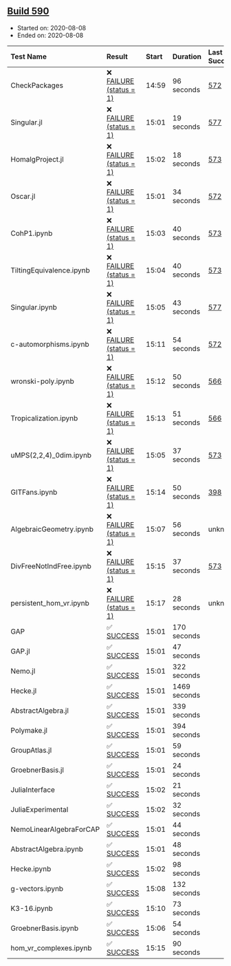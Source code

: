 ## [Build 590](https://oscarci.mathematik.uni-kl.de/job/oscar-stable/590/)

* Started on: 2020-08-08
* Ended on: 2020-08-08

| Test Name    | Result | Start | Duration | Last Success | First Failure |
|:-------------|:-------|:------|:---------|:-------------|:--------------|
| CheckPackages | ❌ [FAILURE (status = 1)](https://oscarci.mathematik.uni-kl.de/job/oscar-stable/590/artifact/logs/build-590/CheckPackages.log) | 14:59 | 96 seconds | [572](https://oscarci.mathematik.uni-kl.de/job/oscar-stable/572/) | [573](https://oscarci.mathematik.uni-kl.de/job/oscar-stable/573/) |
| Singular.jl | ❌ [FAILURE (status = 1)](https://oscarci.mathematik.uni-kl.de/job/oscar-stable/590/artifact/logs/build-590/Singular.jl.log) | 15:01 | 19 seconds | [577](https://oscarci.mathematik.uni-kl.de/job/oscar-stable/577/) | [578](https://oscarci.mathematik.uni-kl.de/job/oscar-stable/578/) |
| HomalgProject.jl | ❌ [FAILURE (status = 1)](https://oscarci.mathematik.uni-kl.de/job/oscar-stable/590/artifact/logs/build-590/HomalgProject.jl.log) | 15:02 | 18 seconds | [573](https://oscarci.mathematik.uni-kl.de/job/oscar-stable/573/) | [574](https://oscarci.mathematik.uni-kl.de/job/oscar-stable/574/) |
| Oscar.jl | ❌ [FAILURE (status = 1)](https://oscarci.mathematik.uni-kl.de/job/oscar-stable/590/artifact/logs/build-590/Oscar.jl.log) | 15:01 | 34 seconds | [572](https://oscarci.mathematik.uni-kl.de/job/oscar-stable/572/) | [573](https://oscarci.mathematik.uni-kl.de/job/oscar-stable/573/) |
| CohP1.ipynb | ❌ [FAILURE (status = 1)](https://oscarci.mathematik.uni-kl.de/job/oscar-stable/590/artifact/logs/build-590/CohP1.ipynb.log) | 15:03 | 40 seconds | [573](https://oscarci.mathematik.uni-kl.de/job/oscar-stable/573/) | [574](https://oscarci.mathematik.uni-kl.de/job/oscar-stable/574/) |
| TiltingEquivalence.ipynb | ❌ [FAILURE (status = 1)](https://oscarci.mathematik.uni-kl.de/job/oscar-stable/590/artifact/logs/build-590/TiltingEquivalence.ipynb.log) | 15:04 | 40 seconds | [573](https://oscarci.mathematik.uni-kl.de/job/oscar-stable/573/) | [574](https://oscarci.mathematik.uni-kl.de/job/oscar-stable/574/) |
| Singular.ipynb | ❌ [FAILURE (status = 1)](https://oscarci.mathematik.uni-kl.de/job/oscar-stable/590/artifact/logs/build-590/Singular.ipynb.log) | 15:05 | 43 seconds | [577](https://oscarci.mathematik.uni-kl.de/job/oscar-stable/577/) | [578](https://oscarci.mathematik.uni-kl.de/job/oscar-stable/578/) |
| c-automorphisms.ipynb | ❌ [FAILURE (status = 1)](https://oscarci.mathematik.uni-kl.de/job/oscar-stable/590/artifact/logs/build-590/c-automorphisms.ipynb.log) | 15:11 | 54 seconds | [572](https://oscarci.mathematik.uni-kl.de/job/oscar-stable/572/) | [573](https://oscarci.mathematik.uni-kl.de/job/oscar-stable/573/) |
| wronski-poly.ipynb | ❌ [FAILURE (status = 1)](https://oscarci.mathematik.uni-kl.de/job/oscar-stable/590/artifact/logs/build-590/wronski-poly.ipynb.log) | 15:12 | 50 seconds | [566](https://oscarci.mathematik.uni-kl.de/job/oscar-stable/566/) | [567](https://oscarci.mathematik.uni-kl.de/job/oscar-stable/567/) |
| Tropicalization.ipynb | ❌ [FAILURE (status = 1)](https://oscarci.mathematik.uni-kl.de/job/oscar-stable/590/artifact/logs/build-590/Tropicalization.ipynb.log) | 15:13 | 51 seconds | [566](https://oscarci.mathematik.uni-kl.de/job/oscar-stable/566/) | [567](https://oscarci.mathematik.uni-kl.de/job/oscar-stable/567/) |
| uMPS(2,2,4)_0dim.ipynb | ❌ [FAILURE (status = 1)](https://oscarci.mathematik.uni-kl.de/job/oscar-stable/590/artifact/logs/build-590/uMPS-2-2-4-_0dim.ipynb.log) | 15:05 | 37 seconds | [573](https://oscarci.mathematik.uni-kl.de/job/oscar-stable/573/) | [574](https://oscarci.mathematik.uni-kl.de/job/oscar-stable/574/) |
| GITFans.ipynb | ❌ [FAILURE (status = 1)](https://oscarci.mathematik.uni-kl.de/job/oscar-stable/590/artifact/logs/build-590/GITFans.ipynb.log) | 15:14 | 50 seconds | [398](https://oscarci.mathematik.uni-kl.de/job/oscar-stable/398/) | [399](https://oscarci.mathematik.uni-kl.de/job/oscar-stable/399/) |
| AlgebraicGeometry.ipynb | ❌ [FAILURE (status = 1)](https://oscarci.mathematik.uni-kl.de/job/oscar-stable/590/artifact/logs/build-590/AlgebraicGeometry.ipynb.log) | 15:07 | 56 seconds | unknown | unknown |
| DivFreeNotIndFree.ipynb | ❌ [FAILURE (status = 1)](https://oscarci.mathematik.uni-kl.de/job/oscar-stable/590/artifact/logs/build-590/DivFreeNotIndFree.ipynb.log) | 15:15 | 37 seconds | [573](https://oscarci.mathematik.uni-kl.de/job/oscar-stable/573/) | [574](https://oscarci.mathematik.uni-kl.de/job/oscar-stable/574/) |
| persistent_hom_vr.ipynb | ❌ [FAILURE (status = 1)](https://oscarci.mathematik.uni-kl.de/job/oscar-stable/590/artifact/logs/build-590/persistent_hom_vr.ipynb.log) | 15:17 | 28 seconds | unknown | unknown |
| GAP | ✅ [SUCCESS](https://oscarci.mathematik.uni-kl.de/job/oscar-stable/590/artifact/logs/build-590/GAP.log) | 15:01 | 170 seconds |  |  |
| GAP.jl | ✅ [SUCCESS](https://oscarci.mathematik.uni-kl.de/job/oscar-stable/590/artifact/logs/build-590/GAP.jl.log) | 15:01 | 47 seconds |  |  |
| Nemo.jl | ✅ [SUCCESS](https://oscarci.mathematik.uni-kl.de/job/oscar-stable/590/artifact/logs/build-590/Nemo.jl.log) | 15:01 | 322 seconds |  |  |
| Hecke.jl | ✅ [SUCCESS](https://oscarci.mathematik.uni-kl.de/job/oscar-stable/590/artifact/logs/build-590/Hecke.jl.log) | 15:01 | 1469 seconds |  |  |
| AbstractAlgebra.jl | ✅ [SUCCESS](https://oscarci.mathematik.uni-kl.de/job/oscar-stable/590/artifact/logs/build-590/AbstractAlgebra.jl.log) | 15:01 | 339 seconds |  |  |
| Polymake.jl | ✅ [SUCCESS](https://oscarci.mathematik.uni-kl.de/job/oscar-stable/590/artifact/logs/build-590/Polymake.jl.log) | 15:01 | 394 seconds |  |  |
| GroupAtlas.jl | ✅ [SUCCESS](https://oscarci.mathematik.uni-kl.de/job/oscar-stable/590/artifact/logs/build-590/GroupAtlas.jl.log) | 15:01 | 59 seconds |  |  |
| GroebnerBasis.jl | ✅ [SUCCESS](https://oscarci.mathematik.uni-kl.de/job/oscar-stable/590/artifact/logs/build-590/GroebnerBasis.jl.log) | 15:01 | 24 seconds |  |  |
| JuliaInterface | ✅ [SUCCESS](https://oscarci.mathematik.uni-kl.de/job/oscar-stable/590/artifact/logs/build-590/JuliaInterface.log) | 15:02 | 21 seconds |  |  |
| JuliaExperimental | ✅ [SUCCESS](https://oscarci.mathematik.uni-kl.de/job/oscar-stable/590/artifact/logs/build-590/JuliaExperimental.log) | 15:02 | 32 seconds |  |  |
| NemoLinearAlgebraForCAP | ✅ [SUCCESS](https://oscarci.mathematik.uni-kl.de/job/oscar-stable/590/artifact/logs/build-590/NemoLinearAlgebraForCAP.log) | 15:01 | 44 seconds |  |  |
| AbstractAlgebra.ipynb | ✅ [SUCCESS](https://oscarci.mathematik.uni-kl.de/job/oscar-stable/590/artifact/logs/build-590/AbstractAlgebra.ipynb.log) | 15:01 | 48 seconds |  |  |
| Hecke.ipynb | ✅ [SUCCESS](https://oscarci.mathematik.uni-kl.de/job/oscar-stable/590/artifact/logs/build-590/Hecke.ipynb.log) | 15:02 | 98 seconds |  |  |
| g-vectors.ipynb | ✅ [SUCCESS](https://oscarci.mathematik.uni-kl.de/job/oscar-stable/590/artifact/logs/build-590/g-vectors.ipynb.log) | 15:08 | 132 seconds |  |  |
| K3-16.ipynb | ✅ [SUCCESS](https://oscarci.mathematik.uni-kl.de/job/oscar-stable/590/artifact/logs/build-590/K3-16.ipynb.log) | 15:10 | 73 seconds |  |  |
| GroebnerBasis.ipynb | ✅ [SUCCESS](https://oscarci.mathematik.uni-kl.de/job/oscar-stable/590/artifact/logs/build-590/GroebnerBasis.ipynb.log) | 15:06 | 54 seconds |  |  |
| hom_vr_complexes.ipynb | ✅ [SUCCESS](https://oscarci.mathematik.uni-kl.de/job/oscar-stable/590/artifact/logs/build-590/hom_vr_complexes.ipynb.log) | 15:15 | 90 seconds |  |  |
